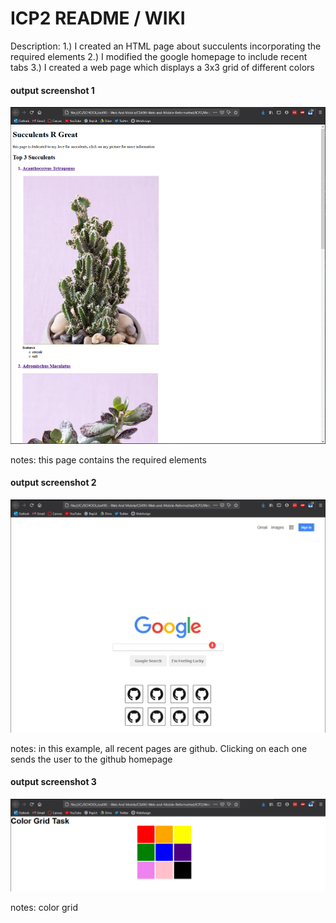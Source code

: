 # ICP2 README / WIKI

Description:
1.) I created an HTML page about succulents incorporating the required elements
2.) I modified the google homepage to include recent tabs
3.) I created a web page which displays a 3x3 grid of different colors

#### output screenshot 1

![succulents_output](wiki_screenshots/succulents_output.png)

notes:
this page contains the required elements

#### output screenshot 2

![recenttabs_output](wiki_screenshots/recenttabs_output.png)

notes:
in this example, all recent pages are github. Clicking on each one sends the user to the github homepage

#### output screenshot 3

![colorgrid_output](wiki_screenshots/colorgrid_output.png)

notes:
color grid

